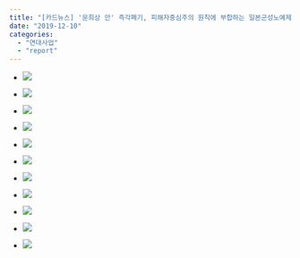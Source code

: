 ```yaml
---
title: "[카드뉴스] '문희상 안' 즉각폐기, 피해자중심주의 원칙에 부합하는 일본군성노예제 문제해결을 촉구하는 세계시민선언"
date: "2019-12-10"
categories: 
  - "연대사업"
  - "report"
---
```


- ![](http://womenandwar.net/kr/wp-content/uploads/2019/12/슬라이드1-1024x576.jpg)
    
- ![](http://womenandwar.net/kr/wp-content/uploads/2019/12/슬라이드2-1024x576.jpg)
    
- ![](http://womenandwar.net/kr/wp-content/uploads/2019/12/슬라이드3-1024x576.jpg)
    
- ![](http://womenandwar.net/kr/wp-content/uploads/2019/12/슬라이드4-1024x576.jpg)
    
- ![](http://womenandwar.net/kr/wp-content/uploads/2019/12/슬라이드5-1024x576.jpg)
    
- ![](http://womenandwar.net/kr/wp-content/uploads/2019/12/슬라이드6-1024x576.jpg)
    
- ![](http://womenandwar.net/kr/wp-content/uploads/2019/12/슬라이드7-1024x576.jpg)
    
- ![](http://womenandwar.net/kr/wp-content/uploads/2019/12/슬라이드8-1024x576.jpg)
    
- ![](http://womenandwar.net/kr/wp-content/uploads/2019/12/슬라이드9-1024x576.jpg)
    
- ![](http://womenandwar.net/kr/wp-content/uploads/2019/12/슬라이드10-1024x576.jpg)
    
- ![](http://womenandwar.net/kr/wp-content/uploads/2019/12/슬라이드11-1024x576.jpg)
